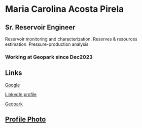 # Maria Carolina Acosta Pirela
## Sr. Reservoir Engineer
Reservoir monitoring and characterization. Reserves & resources estimation. Pressure-production analysis.
###  Working at Geopark since Dec2023


## Links
[Google](https://www.google.com/)

[LinkedIn profile](https://ve.linkedin.com/in/maria-a-a9212620?trk=people-guest_people_search-card)

<a href="https://www.geo-park.com/es/" target="_blank">Geopark


## Profile Photo
